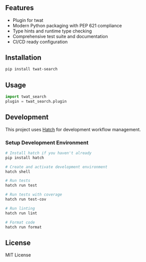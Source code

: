 # 



## Features

- Plugin for twat
- Modern Python packaging with PEP 621 compliance
- Type hints and runtime type checking
- Comprehensive test suite and documentation
- CI/CD ready configuration

## Installation

```bash
pip install twat-search
```

## Usage

```python
import twat_search
plugin = twat_search.plugin
```

## Development

This project uses [Hatch](https://hatch.pypa.io/) for development workflow management.

### Setup Development Environment

```bash
# Install hatch if you haven't already
pip install hatch

# Create and activate development environment
hatch shell

# Run tests
hatch run test

# Run tests with coverage
hatch run test-cov

# Run linting
hatch run lint

# Format code
hatch run format
```

## License

MIT License 